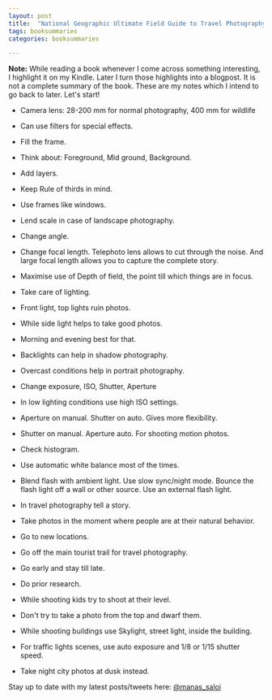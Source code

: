 ```yaml
---
layout: post
title:  "National Geographic Ultimate Field Guide to Travel Photography - Scott Stuckey"
tags: booksummaries
categories: booksummaries

---
```


**Note:** While reading a book whenever I come across something interesting, I highlight it on my Kindle. Later I turn those highlights into a blogpost. It is not a complete summary of the book. These are my notes which I intend to go back to later. Let's start!


+ Camera lens: 28-200 mm for normal photography, 400 mm for wildlife

+ Can use filters for special effects.

+ Fill the frame.

+ Think about: Foreground, Mid ground, Background.

+ Add layers.

+ Keep Rule of thirds in mind.

+ Use frames like windows.

+ Lend scale in case of landscape photography.

+ Change angle.

+ Change focal length. Telephoto lens allows to cut through the noise. And large focal length allows you to capture the complete story.

+ Maximise use of Depth of field, the point till which things are in focus.

+ Take care of lighting.

+ Front light, top lights ruin photos.

+ While side light helps to take good photos.

+ Morning and evening best for that.

+ Backlights can help in shadow photography.

+ Overcast conditions help in portrait photography.

+ Change exposure, ISO, Shutter, Aperture

+ In low lighting conditions use high ISO settings.

+ Aperture on manual. Shutter on auto. Gives more flexibility.

+ Shutter on manual. Aperture auto. For shooting motion photos.

+ Check histogram.

+ Use automatic white balance most of the times.

+ Blend flash with ambient light. Use slow sync/night mode. Bounce the flash light off a wall or other source. Use an external flash light.

+ In travel photography tell a story.

+ Take photos in the moment where people are at their natural behavior.

+ Go to new locations.

+ Go off the main tourist trail for travel photography.

+ Go early and stay till late.

+ Do prior research.

+ While shooting kids try to shoot at their level.

+ Don't try to take a photo from the top and dwarf them.

+ While shooting buildings use Skylight, street light, inside the building.

+ For traffic lights scenes, use auto exposure and 1/8 or 1/15 shutter speed.

+ Take night city photos at dusk instead.


Stay up to date with my latest posts/tweets here: [@manas_saloi](http://twitter.com/manas_saloi)
